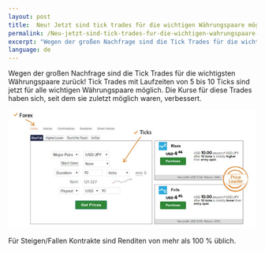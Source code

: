 ```yaml
---
layout: post
title:  Neu! Jetzt sind tick trades für die wichtigen Währungspaare möglich
permalink: /Neu-jetzt-sind-tick-trades-fur-die-wichtigen-wahrungspaare-moglich/
excerpt: "Wegen der großen Nachfrage sind die Tick Trades für die wichtigsten Währungspaare zurück! Tick Trades mit Laufzeiten von 5 bis 10 Ticks sind jetzt für alle wichtigen Währungspaare möglich. Die Kurse für diese Trades haben sich..."
language: de
---
```


Wegen der großen Nachfrage sind die Tick Trades für die wichtigsten Währungspaare zurück! Tick Trades mit Laufzeiten von 5 bis 10 Ticks sind jetzt für alle wichtigen Währungspaare möglich. Die Kurse für diese Trades haben sich, seit dem sie zuletzt möglich waren, verbessert.

![](/post_images/FX-ticktrade-en.jpg)

Für Steigen/Fallen Kontrakte sind Renditen von mehr als 100 % üblich.

